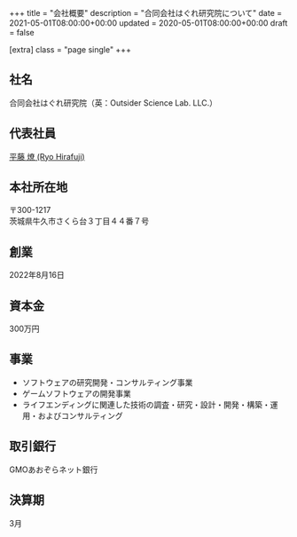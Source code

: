 +++
title = "会社概要"
description = "合同会社はぐれ研究院について"
date = 2021-05-01T08:00:00+00:00
updated = 2020-05-01T08:00:00+00:00
draft = false

[extra]
class = "page single"
+++

## 社名

合同会社はぐれ研究院（英：Outsider Science Lab. LLC.）

## 代表社員

[平藤 燎 (Ryo Hirafuji)](https://www.linkedin.com/in/ryohirafuji/)

## 本社所在地

〒300-1217  
茨城県牛久市さくら台３丁目４４番７号

## 創業

2022年8月16日

## 資本金

300万円

## 事業

- ソフトウェアの研究開発・コンサルティング事業
- ゲームソフトウェアの開発事業
- ライフエンディングに関連した技術の調査・研究・設計・開発・構築・運用・およびコンサルティング

## 取引銀行

GMOあおぞらネット銀行

## 決算期

3月
